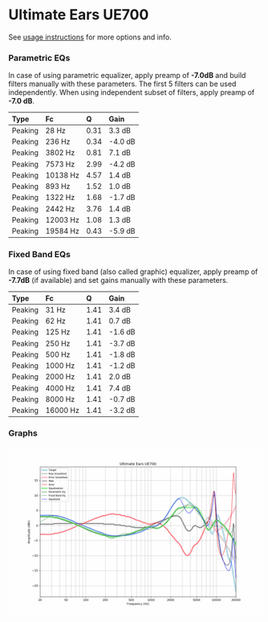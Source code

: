 # Ultimate Ears UE700
See [usage instructions](https://github.com/jaakkopasanen/AutoEq#usage) for more options and info.

### Parametric EQs
In case of using parametric equalizer, apply preamp of **-7.0dB** and build filters manually
with these parameters. The first 5 filters can be used independently.
When using independent subset of filters, apply preamp of **-7.0 dB**.

| Type    | Fc       |    Q | Gain    |
|:--------|:---------|:-----|:--------|
| Peaking | 28 Hz    | 0.31 | 3.3 dB  |
| Peaking | 236 Hz   | 0.34 | -4.0 dB |
| Peaking | 3802 Hz  | 0.81 | 7.1 dB  |
| Peaking | 7573 Hz  | 2.99 | -4.2 dB |
| Peaking | 10138 Hz | 4.57 | 1.4 dB  |
| Peaking | 893 Hz   | 1.52 | 1.0 dB  |
| Peaking | 1322 Hz  | 1.68 | -1.7 dB |
| Peaking | 2442 Hz  | 3.76 | 1.4 dB  |
| Peaking | 12003 Hz | 1.08 | 1.3 dB  |
| Peaking | 19584 Hz | 0.43 | -5.9 dB |

### Fixed Band EQs
In case of using fixed band (also called graphic) equalizer, apply preamp of **-7.7dB**
(if available) and set gains manually with these parameters.

| Type    | Fc       |    Q | Gain    |
|:--------|:---------|:-----|:--------|
| Peaking | 31 Hz    | 1.41 | 3.4 dB  |
| Peaking | 62 Hz    | 1.41 | 0.7 dB  |
| Peaking | 125 Hz   | 1.41 | -1.6 dB |
| Peaking | 250 Hz   | 1.41 | -3.7 dB |
| Peaking | 500 Hz   | 1.41 | -1.8 dB |
| Peaking | 1000 Hz  | 1.41 | -1.2 dB |
| Peaking | 2000 Hz  | 1.41 | 2.0 dB  |
| Peaking | 4000 Hz  | 1.41 | 7.4 dB  |
| Peaking | 8000 Hz  | 1.41 | -0.7 dB |
| Peaking | 16000 Hz | 1.41 | -3.2 dB |

### Graphs
![](./Ultimate%20Ears%20UE700.png)
